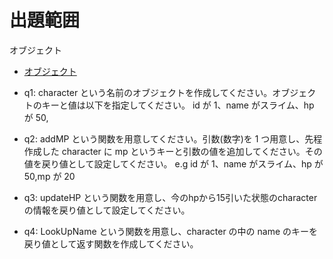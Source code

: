 # 出題範囲

オブジェクト

- [オブジェクト](https://jsprimer.net/basic/object/)

- q1: character という名前のオブジェクトを作成してください。オブジェクトのキーと値は以下を指定してください。
  id が 1、name がスライム、hp が 50,

- q2: addMP という関数を用意してください。引数(数字)を 1 つ用意し、先程作成した character に mp というキーと引数の値を追加してください。その値を戻り値として設定してください。
  e.g id が 1、name がスライム、hp が 50,mp が 20

- q3: updateHP という関数を用意し、今のhpから15引いた状態のcharacterの情報を戻り値として設定してください。

- q4: LookUpName という関数を用意し、character の中の name のキーを戻り値として返す関数を作成してください。
